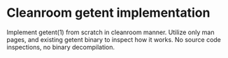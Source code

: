 # Cleanroom getent implementation

Implement getent(1) from scratch in cleanroom manner.
Utilize only man pages, and existing getent binary to inspect how it works.
No source code inspections, no binary decompilation.
